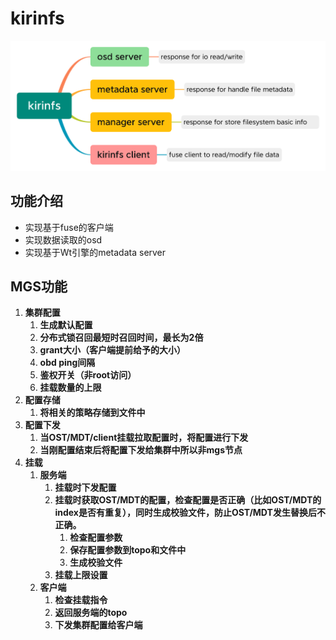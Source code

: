 # kirinfs

![](./kirinfs.png)

## 功能介绍

- 实现基于fuse的客户端
- 实现数据读取的osd
- 实现基于Wt引擎的metadata server

## MGS功能

1. **集群配置**
   1. **生成默认配置**
   2. **分布式锁召回最短时召回时间，最长为2倍**
   3. **grant大小（客户端提前给予的大小）**
   4. **obd ping间隔**
   5. **鉴权开关（非root访问）**
   6. **挂载数量的上限**
2. **配置存储**
   1. **将相关的策略存储到文件中**
3. **配置下发**
   1. **当OST/MDT/client挂载拉取配置时，将配置进行下发**
   2. **当刚配置结束后将配置下发给集群中所以非mgs节点**
4. **挂载**
   1. **服务端**
      1. **挂载时下发配置**
      2. **挂载时获取OST/MDT的配置，检查配置是否正确（比如OST/MDT的index是否有重复），同时生成校验文件，防止OST/MDT发生替换后不正确。**
         1. **检查配置参数**
         2. **保存配置参数到topo和文件中**
         3. **生成校验文件**
      3. **挂载上限设置**
   2. **客户端**
      1. **检查挂载指令**
      2. **返回服务端的topo**
      3. **下发集群配置给客户端**
